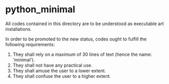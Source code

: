 # python_minimal

All codes contained in this directory are to be understood as executable art installations.

In order to be promoted to the new status, codes ought to fulfill the following requirements:

1) They shall rely on a maximum of 30 lines of text (hence the name: 'minimal').
2) They shall not have any practical use.
3) They shall amuse the user to a lower extent.
4) They shall confuse the user to a higher extent.
